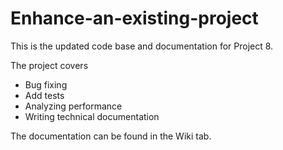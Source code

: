 # Enhance-an-existing-project

This is the updated code base and documentation for Project 8.

The project covers

* Bug fixing
* Add tests
* Analyzing performance
* Writing technical documentation

The documentation can be found in the Wiki tab.

